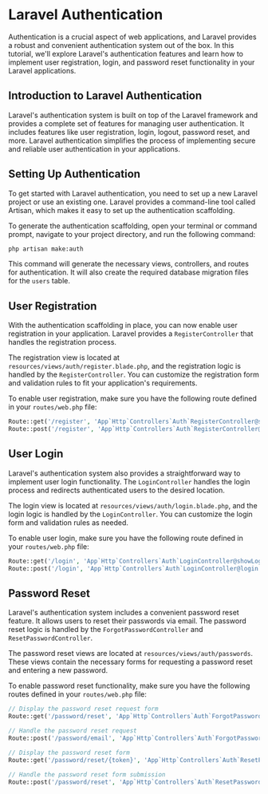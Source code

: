 # Laravel Authentication

Authentication is a crucial aspect of web applications, and Laravel provides a robust and convenient authentication system out of the box. In this tutorial, we'll explore Laravel's authentication features and learn how to implement user registration, login, and password reset functionality in your Laravel applications.

## Introduction to Laravel Authentication

Laravel's authentication system is built on top of the Laravel framework and provides a complete set of features for managing user authentication. It includes features like user registration, login, logout, password reset, and more. Laravel authentication simplifies the process of implementing secure and reliable user authentication in your applications.

## Setting Up Authentication

To get started with Laravel authentication, you need to set up a new Laravel project or use an existing one. Laravel provides a command-line tool called Artisan, which makes it easy to set up the authentication scaffolding.

To generate the authentication scaffolding, open your terminal or command prompt, navigate to your project directory, and run the following command:

```bash
php artisan make:auth
```

This command will generate the necessary views, controllers, and routes for authentication. It will also create the required database migration files for the `users` table.

## User Registration

With the authentication scaffolding in place, you can now enable user registration in your application. Laravel provides a `RegisterController` that handles the registration process.

The registration view is located at `resources/views/auth/register.blade.php`, and the registration logic is handled by the `RegisterController`. You can customize the registration form and validation rules to fit your application's requirements.

To enable user registration, make sure you have the following route defined in your `routes/web.php` file:

```php
Route::get('/register', 'App`Http`Controllers`Auth`RegisterController@showRegistrationForm')->name('register');
Route::post('/register', 'App`Http`Controllers`Auth`RegisterController@register');
```

## User Login

Laravel's authentication system also provides a straightforward way to implement user login functionality. The `LoginController` handles the login process and redirects authenticated users to the desired location.

The login view is located at `resources/views/auth/login.blade.php`, and the login logic is handled by the `LoginController`. You can customize the login form and validation rules as needed.

To enable user login, make sure you have the following route defined in your `routes/web.php` file:

```php
Route::get('/login', 'App`Http`Controllers`Auth`LoginController@showLoginForm')->name('login');
Route::post('/login', 'App`Http`Controllers`Auth`LoginController@login');
```

## Password Reset

Laravel's authentication system includes a convenient password reset feature. It allows users to reset their passwords via email. The password reset logic is handled by the `ForgotPasswordController` and `ResetPasswordController`.

The password reset views are located at `resources/views/auth/passwords`. These views contain the necessary forms for requesting a password reset and entering a new password.

To enable password reset functionality, make sure you have the following routes defined in your `routes/web.php` file:

```php
// Display the password reset request form
Route::get('/password/reset', 'App`Http`Controllers`Auth`ForgotPasswordController@showLinkRequestForm')->name('password.request');

// Handle the password reset request
Route::post('/password/email', 'App`Http`Controllers`Auth`ForgotPasswordController@sendResetLinkEmail')->name('password.email');

// Display the password reset form
Route::get('/password/reset/{token}', 'App`Http`Controllers`Auth`ResetPasswordController@showResetForm')->name('password.reset');

// Handle the password reset form submission
Route::post('/password/reset', 'App`Http`Controllers`Auth`ResetPasswordController@reset')->name('password.update');
```


